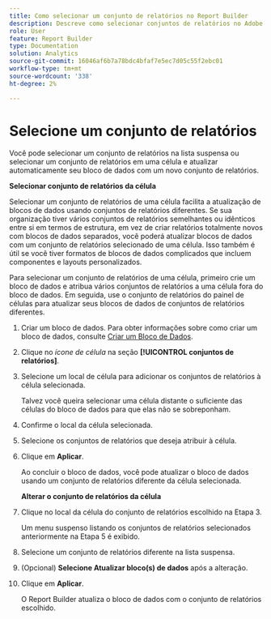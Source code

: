 ```yaml
---
title: Como selecionar um conjunto de relatórios no Report Builder
description: Descreve como selecionar conjuntos de relatórios no Adobe Report Builder
role: User
feature: Report Builder
type: Documentation
solution: Analytics
source-git-commit: 16046af6b7a78bdc4bfaf7e5ec7d05c55f2ebc01
workflow-type: tm+mt
source-wordcount: '338'
ht-degree: 2%

---
```


# Selecione um conjunto de relatórios 

Você pode selecionar um conjunto de relatórios na lista suspensa ou selecionar um conjunto de relatórios em uma célula e atualizar automaticamente seu bloco de dados com um novo conjunto de relatórios.

**Selecionar conjunto de relatórios da célula**

Selecionar um conjunto de relatórios de uma célula facilita a atualização de blocos de dados usando conjuntos de relatórios diferentes. Se sua organização tiver vários conjuntos de relatórios semelhantes ou idênticos entre si em termos de estrutura, em vez de criar relatórios totalmente novos com blocos de dados separados, você poderá atualizar blocos de dados com um conjunto de relatórios selecionado de uma célula. Isso também é útil se você tiver formatos de blocos de dados complicados que incluem componentes e layouts personalizados.

Para selecionar um conjunto de relatórios de uma célula, primeiro crie um bloco de dados e atribua vários conjuntos de relatórios a uma célula fora do bloco de dados. Em seguida, use o conjunto de relatórios do painel de células para atualizar seus blocos de dados de conjuntos de relatórios diferentes.

1. Criar um bloco de dados.
Para obter informações sobre como criar um bloco de dados, consulte [Criar um Bloco de Dados](/help/analyze/report-builder/create-a-data-block.md).

1. Clique no *ícone de célula* na seção **[!UICONTROL conjuntos de relatórios]**.

1. Selecione um local de célula para adicionar os conjuntos de relatórios à célula selecionada.

   Talvez você queira selecionar uma célula distante o suficiente das células do bloco de dados para que elas não se sobreponham.

1. Confirme o local da célula selecionada.

1. Selecione os conjuntos de relatórios que deseja atribuir à célula.

1. Clique em **Aplicar**.

   Ao concluir o bloco de dados, você pode atualizar o bloco de dados usando um conjunto de relatórios diferente da célula selecionada.

   **Alterar o conjunto de relatórios da célula**

1. Clique no local da célula do conjunto de relatórios escolhido na Etapa 3.

   Um menu suspenso listando os conjuntos de relatórios selecionados anteriormente na Etapa 5 é exibido.

1. Selecione um conjunto de relatórios diferente na lista suspensa.

1. (Opcional) **Selecione Atualizar bloco(s) de dados** após a alteração.

1. Clique em **Aplicar**.

   O Report Builder atualiza o bloco de dados com o conjunto de relatórios escolhido.
